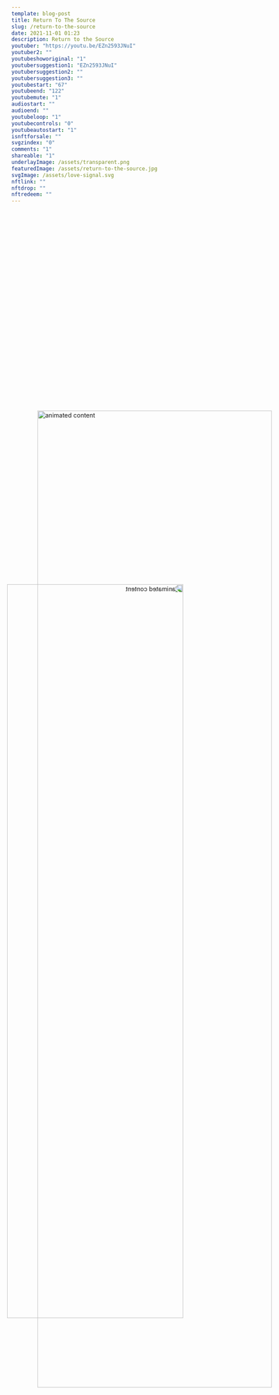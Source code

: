 ```yaml
---
template: blog-post
title: Return To The Source
slug: /return-to-the-source
date: 2021-11-01 01:23
description: Return to the Source
youtuber: "https://youtu.be/EZn2593JNuI"
youtuber2: ""
youtubeshoworiginal: "1"
youtubersuggestion1: "EZn2593JNuI"
youtubersuggestion2: ""
youtubersuggestion3: ""
youtubestart: "67"
youtubeend: "122"
youtubemute: "1"
audiostart: ""
audioend: ""
youtubeloop: "1"
youtubecontrols: "0"
youtubeautostart: "1"
isnftforsale: ""
svgzindex: "0"
comments: "1"
shareable: "1"
underlayImage: /assets/transparent.png
featuredImage: /assets/return-to-the-source.jpg
svgImage: /assets/love-signal.svg
nftlink: ""
nftdrop: ""
nftredeem: ""
---
```





<div style="position:relative; top:0; z-index:0; border:px solid blue; height:100vh; width:100vw; overflow:hidden; display:flex; ">













</div>











<object style="width:100%; height:100vh; position:absolute; top:-10vh; right:0;" class="character" id="svg1" data="/assets/love-signal.svg" type="image/svg+xml" alt="animated content" title="animated content" ></object>





<img style="width:; height:75%; position:absolute; bottom:0; left:30vw;" class="character " src="/assets/kevin-flynn.png" alt="animated content" title="animated content" />


 

<img style="width:; height:65%; position:absolute; bottom:0; left:0; transform: scaleX(-1);" class="character evil" src="/assets/clu2.png" alt="animated content" title="animated content" />


<!-- XjuLZwlDxh8 -->
